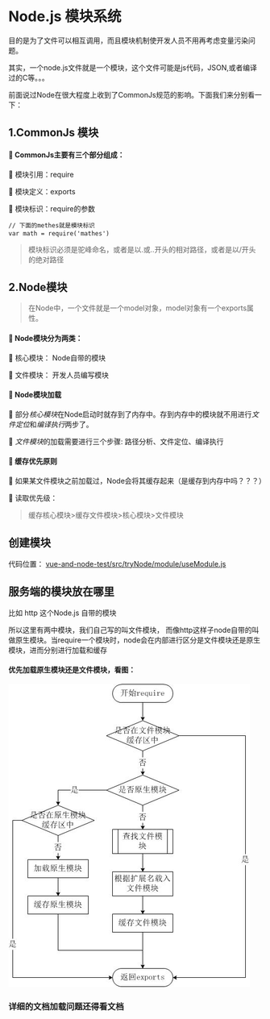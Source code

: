 # Node.js 模块系统
目的是为了文件可以相互调用，而且模块机制使开发人员不用再考虑变量污染问题。

其实，一个node.js文件就是一个模块，这个文件可能是js代码，JSON,或者编译过的C等。。。

前面说过Node在很大程度上收到了CommonJs规范的影响。下面我们来分别看一下：

## 1.CommonJs 模块
#### 🍎 CommonJs主要有三个部分组成：
  🍊 模块引用：require
  
  🍊 模块定义：exports
  
  🍊 模块标识：require的参数
```apple js
// 下面的methes就是模块标识
var math = require('mathes')
```
> 模块标识必须是驼峰命名，或者是以.或..开头的相对路径，或者是以/开头的绝对路径

## 2.Node模块
> 在Node中，一个文件就是一个model对象，model对象有一个exports属性。

#### 🍎 Node模块分为两类：
  🍊 核心模块： Node自带的模块
  
  🍊 文件模块： 开发人员编写模块
  
#### 🍎 Node模块加载
  
  🍊 部分*核心模块*在Node启动时就存到了内存中。存到内存中的模块就不用进行*文件定位*和*编译执行*两步了。
  
  🍊 *文件模块*的加载需要进行三个步骤:
      路径分析、文件定位、编译执行
    
      
#### 🍎 缓存优先原则
  🍊 如果某文件模块之前加载过，Node会将其缓存起来（是缓存到内存中吗？？？）
  
  🍊 读取优先级：
  > 缓存核心模块>缓存文件模块>核心模块>文件模块
  
  
  
  
  
  
  
  
  
  
  
  
  
  
  
  
  
  
  
  
  

## 创建模块
代码位置： [vue-and-node-test/src/tryNode/module/useModule.js](../tryNode/module/useModule.js)

## 服务端的模块放在哪里
比如 http 这个Node.js 自带的模块

所以这里有两中模块，我们自己写的叫文件模块， 而像http这样子node自带的叫做原生模块。当require一个模块时，node会在内部进行区分是文件模块还是原生模块，进而分别进行加载和缓存

#### 优先加载原生模块还是文件模块，看图：
<img src="../tryNode/module/nodejs-require.jpg"/> 

### 详细的文档加载问题还得看文档

